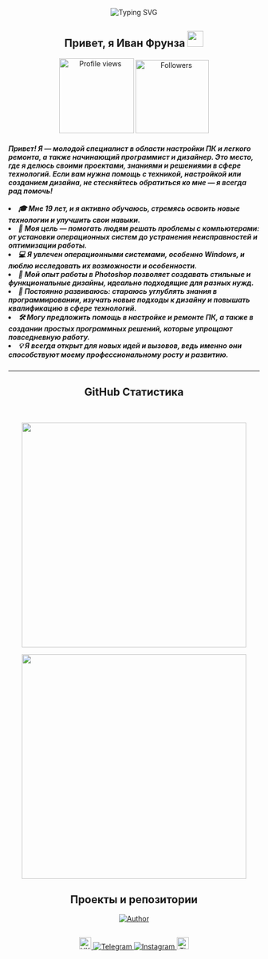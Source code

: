 <!-- Начало дизайна README.md файла -->

<!-- WELCOME ANIMATION -->
<p align="center"> <href="https://git.io/typing-svg"><img src="https://readme-typing-svg.herokuapp.com?font=Poppins&weight=600&pause=1000&color=AFE1AF&center=true&width=435&lines=Welcome+To+My+Github+Page" alt="Typing SVG" /></p>

<!-- Приветствие -->
<h2 align="center">Привет, я Иван Фрунза
<img src="https://github.com/blackcater/blackcater/raw/main/images/Hi.gif" height="32"/></h2> 

<!-- Просмотры профиля и количество подписчиков -->
<div align="center">
<a href="https://github.com/love-angelll">
  <img width="150px" 
       src="https://komarev.com/ghpvc/?username=love-angelll&label=Profile%20views&color=318CE7&style=for-the-badge" 
       alt="Profile views" /></a>
<a href="https://api.github-star-counter.workers.dev/user/love-angelll">
  <img width="147px" 
       alt="Followers" 
       title="Follow me on GitHub" 
       src="https://custom-icon-badges.herokuapp.com/github/followers/love-angelll?color=318CE7&labelColor=505050&style=for-the-badge&logo=person-add&label=Followers&logoColor=white" /></a>
 </div>
<!-- Конец -->

<!-- О себе -->
<h5>Привет! Я — молодой специалист в области настройки ПК и легкого ремонта, а также начинающий программист и дизайнер. Это место, где я делюсь своими проектами, знаниями и решениями в сфере технологий. Если вам нужна помощь с техникой, настройкой или созданием дизайна, не стесняйтесь обратиться ко мне — я всегда рад помочь!
<br><br>
<!-- Обо мне -->
<li> 🎓 Мне 19 лет, и я активно обучаюсь, стремясь освоить новые технологии и улучшить свои навыки.</li>  
<li> 🌟 Моя цель — помогать людям решать проблемы с компьютерами: от установки операционных систем до устранения неисправностей и оптимизации работы.</li>    
<li> 💻 Я увлечен операционными системами, особенно Windows, и люблю исследовать их возможности и особенности.</li>    
<li> 🎨 Мой опыт работы в Photoshop позволяет создавать стильные и функциональные дизайны, идеально подходящие для разных нужд.</li>
<li> 🚀 Постоянно развиваюсь: стараюсь углублять знания в программировании, изучать новые подходы к дизайну и повышать квалификацию в сфере технологий.</li>
<li> 🛠️ Могу предложить помощь в настройке и ремонте ПК, а также в создании простых программных решений, которые упрощают повседневную работу.</li>
<li> 💡 Я всегда открыт для новых идей и вызовов, ведь именно они способствуют моему профессиональному росту и развитию.</li>
</h5>

---

<!-- Статитска -->
<h2 align="center">GitHub Статистика</h2>
<br>
<p align="center">
        <img width="450em" src="https://github-readme-stats.vercel.app/api?username=love-angelll&show_icons=true&include_all_commits=true&count_private=true&hide_border=true&theme=dark" />
</p>

<p align="center">
        <img width="450em" src="https://github-readme-stats.vercel.app/api/top-langs/?username=love-angelll&layout=compact&custom_title=Most%20used%20languages&langs_count=10&include_all_commits=true&hide_progress=false&hide_border=true&theme=dark&hide=">
</p> 

<!-- Проекты и репозитории -->
<h2 align="center">Проекты и репозитории</h2>  

<!-- Автор проекта -->
<p align="center">
<a href="https://github.com/XentronixHub/XentronixHub">
  <img src="https://img.shields.io/badge/XentronixHub-blue?style=for-the-badge" alt="Author">
</p> 

<!-- Радужная линия -->
<img src="https://www.animatedimages.org/data/media/562/animated-line-image-0184.gif" width="1920" height=0.4/> 

<!-- Социальные сети -->
<!-- <h3 align="center">📡 Социальные сети</h3> -->
<p align="center">
  <a href="https://vk.com/iv.frunza" target="_blank">
    <img src="https://upload.wikimedia.org/wikipedia/commons/2/21/VK.com-logo.svg" width="24" alt="VK">
  </a>
  <a href="https://t.me/iv_frunza" target="_blank">
    <img src="https://cdn-icons-png.flaticon.com/24/2111/2111646.png" alt="Telegram">
  </a>
  <a href="https://www.instagram.com/iv.frunza" target="_blank">
    <img src="https://cdn-icons-png.flaticon.com/24/2111/2111463.png" alt="Instagram">
  </a>
  <a href="https://www.tiktok.com/@iv_frunza" target="_blank">
    <img src="https://cdn.jsdelivr.net/gh/simple-icons/simple-icons/icons/tiktok.svg" width="24" alt="TikTok">
</a>
</p> 

















<!--
[![MIT license](https://img.shields.io/badge/license-MIT-brightgreen.svg)](https://opensource.org/licenses/MIT)

Репозитории 
<details>
  <summary style="font-size: 1.5em;">Репозитории</summary>

<br>

<p align="center">
        <a href="https://github.com/love-angelll/autopost">
                <img width="450em" src="https://github-readme-stats.vercel.app/api/pin/?username=love-angelll&repo=autopost&hide_border=true&theme=dark">
        </a>
</p>

</details>

Новые прикалюхи

## :handshake: Colaboradores
<table>
  <tr>
    <td align="center">
      <a href="http://github.com/tatialveso">
        <img src="https://avatars.githubusercontent.com/u/56259137?v=4" width="100px;" alt="Foto de Tati Alves no GitHub"/><br>
        <sub>
          <b>tatialveso</b>
        </sub>
      </a>
    </td>
  </tr>
</table>
-->

<!-- ПЕЧАТАЛКА ТЕКСТА
<p align="center">
  <a href="https://github.com/love-angelll"><img src="http://readme-typing-svg.herokuapp.com?color=df9c1f&center=true&vCenter=true&multiline=false&lines=Мое+имя+Иван+Фрунза;Don't+bully+me+≧▽≦" alt="Asu"></a>
</p>

Рамка с фото и надписю снизу
<table align="center">
  <tr>
    <td align="center">
      <a href="http://github.com/love-angelll">
        <img src="https://github.com/love-angelll/love-angelll/blob/main/imgs/ava.jpg" width="100px;" alt="Foto de Tati Alves no GitHub"/><br>
        <sub>
          <b>love-angelll</b>
        </sub>
      </a>
     <h6 align="center">Кто я?</h6>  
    </td>
  </tr>
</table>
--> 

<!-- Контакты
<h3>👥 Контакты</h3>

<details>
  <summary style="font-size: 1.5em;">📧 Email</summary>
<br>
<a href="mailto:ivan.frunza.os@gmail.com">ivan.frunza.os@gmail.com</a>

</details>

<details>

  <summary style="font-size: 1.5em;">📱 Телефон</summary>
<br>
<a href="tel:+37377586594">(+373) 775-8-65-94</a>
</details>
--> 